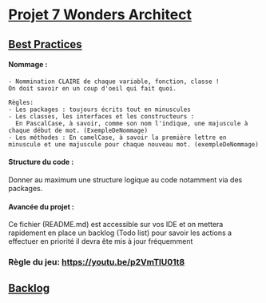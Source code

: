 # <u> Projet 7 Wonders Architect </u>

## <u> Best Practices </u>

#### Nommage :
    - Nommination CLAIRE de chaque variable, fonction, classe !
    On doit savoir en un coup d'oeil qui fait quoi.
    
    Règles:
    - Les packages : toujours écrits tout en minuscules
    - Les classes, les interfaces et les constructeurs :
      En PascalCase, à savoir, comme son nom l'indique, une majuscule à chaque début de mot. (ExempleDeNommage)
    - Les méthodes : En camelCase, à savoir la première lettre en minuscule et une majuscule pour chaque nouveau mot. (exempleDeNommage)

#### Structure du code :

Donner au maximum une structure logique au code notamment via des packages.

#### Avancée du projet : 

Ce fichier (README.md) est accessible sur vos IDE et on mettera rapidement en place un backlog (Todo list)
pour savoir les actions a effectuer en priorité il devra ête mis à jour fréquemment

### Règle du jeu: https://youtu.be/p2VmTlU01t8

## <u> Backlog </u>